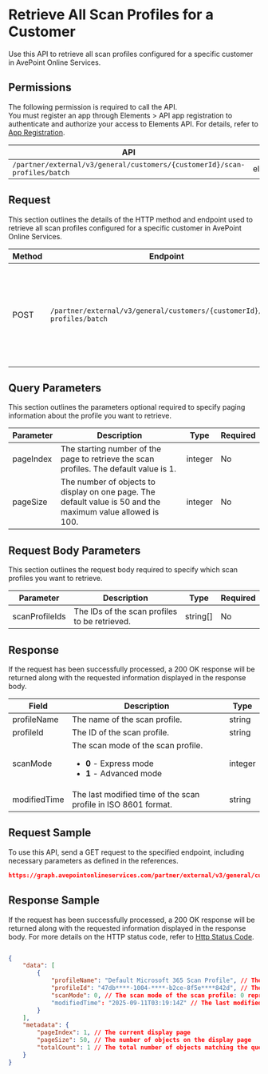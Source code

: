 # Retrieve All Scan Profiles for a Customer

Use this API to retrieve all scan profiles configured for a specific customer in AvePoint Online Services.

 ## Permissions

The following permission is required to call the API.  
You must register an app through Elements > API app registration to authenticate and authorize your access to Elements API. For details, refer to [App Registration](../../../elements/register-app.md).

| API | Permission  |
|-----------|--------|
| `/partner/external/v3/general/customers/{customerId}/scan-profiles/batch`|elements.scanprofiles.read.all|  

## Request

This section outlines the details of the HTTP method and endpoint used to retrieve all scan profiles configured for a specific customer in AvePoint Online Services.

| Method | Endpoint | Description |
|-----------|--------|------------|
| POST | `/partner/external/v3/general/customers/{customerId}/scan-profiles/batch` | Retrieve all scan profiles configured for a specific customer in AvePoint Online Services|

## Query Parameters

This section outlines the parameters optional required to specify paging information about the profile you want to retrieve.

| Parameter | Description | Type | Required |
| --- | --- | --- | --- |
| pageIndex | The starting number of the page to retrieve the scan profiles. The default value is 1. | integer | No |
| pageSize | The number of objects to display on one page. The default value is 50 and the maximum value allowed is 100. | integer | No |

## Request Body Parameters

This section outlines the request body required to specify which scan profiles you want to retrieve.

| Parameter | Description | Type | Required |
| --- | --- | --- | --- |
| scanProfileIds | The IDs of the scan profiles to be retrieved. | string[] | No |

## Response

If the request has been successfully processed, a 200 OK response will be returned along with the requested information displayed in the response body.
 
| Field | Description | Type |
| --- | --- | --- |
| profileName               | The name of the scan profile.                 | string |
| profileId     | The ID of the scan profile.       | string |
| scanMode       | The scan mode of the scan profile. <ul><li>**0** - Express mode</li><li>**1** - Advanced mode</li></ul>     | integer |
| modifiedTime | The last modified time of the scan profile in ISO 8601 format. | string |

## Request Sample
To use this API, send a GET request to the specified endpoint, including necessary parameters as defined in the references.
```json
https://graph.avepointonlineservices.com/partner/external/v3/general/customers/caf9****-2cc6-****-b04b-794c****5ea3/scan-profiles/batch
```
 
## Response Sample
If the request has been successfully processed, a 200 OK response will be returned along with the requested information displayed in the response body.
For more details on the HTTP status code, refer to [Http Status Code](../../Use-AvePoint-Graph-API.md#http-status-code).
```json

{
    "data": [
        {
            "profileName": "Default Microsoft 365 Scan Profile", // The name of the scan profile
            "profileId": "47db****-1004-****-b2ce-8f5e****842d", // The ID of the scan profile
            "scanMode": 0, // The scan mode of the scan profile: 0 represents Express mode
            "modifiedTime": "2025-09-11T03:19:14Z" // The last modified time of the scan profile
        }
    ],
    "metadata": {
        "pageIndex": 1, // The current display page
        "pageSize": 50, // The number of objects on the display page
        "totalCount": 1 // The total number of objects matching the query parameters
    }
}
```